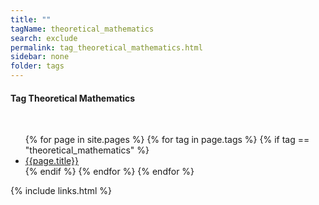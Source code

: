 ```yaml
---
title: ""
tagName: theoretical_mathematics
search: exclude
permalink: tag_theoretical_mathematics.html
sidebar: none
folder: tags
---
```

<!-- {% include taglogic.html %} -->
<h4>Tag Theoretical Mathematics</h4>
<br/>
<ul>
{% for page in site.pages %}
{% for tag in page.tags %}
{% if tag == "theoretical_mathematics" %}
<li><a href="{{page.url | remove: "/" }}">{{page.title}}</a></li>
{% endif %}
{% endfor %}
{% endfor %}
</ul>
{% include links.html %}
